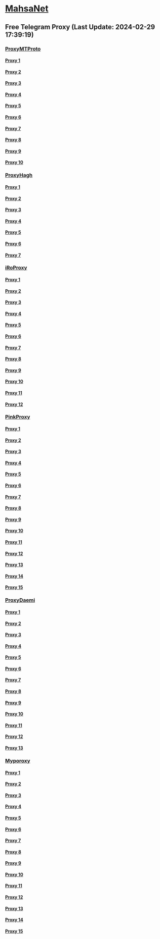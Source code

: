 
# [MahsaNet](https://t.me/mahsa_net)
## Free Telegram Proxy (Last Update: 2024-02-29 17:39:19)
### [ProxyMTProto](https://t.me/ProxyMTProto)
#### [Proxy 1](tg://proxy?server=www.howtonestforless.sbs.&port=443&secret=7gAAAAAAAAAAAAAAAAAAAAB0aGVndWFyZGlhbi5jb20%3D)
#### [Proxy 2](tg://proxy?server=PROXY.NAB.BENZ-PORCSHE.IR.8443-benz-amg.com-David.Com.Ir.Pasargad.tk-gq.xyz-ml-Tk.co.Uk.ibm-kasi.co.uk.&port=7443&secret=AAAAAAAAAAAAAAAAAAAAACQ=)
#### [Proxy 3](tg://proxy?server=89.35.131.3&port=8085&secret=FgMBAgABAAH8AwOG4kw63Q%3D%3D)
#### [Proxy 4](tg://proxy?server=89.35.131.5&port=8085&secret=FgMBAgABAAH8AwOG4kw63Q%3D%3D)
#### [Proxy 5](tg://proxy?server=95.216.61.131&port=8280&secret=FgMBAgABAAH8AwOG4kw63Q%3D%3D)
#### [Proxy 6](tg://proxy?server=INTHEN-AMEO.FG-ODHEL.OO.4813-cilo-nhj.org-pabje.org.ir.irhashtash.ml-pz.cfd-hb-pu.co.uk.blUs-5iks.inFo.&port=7443&secret=FgMBAgABAAH8AwOG4kw63Q%3D%3D)
#### [Proxy 7](tg://proxy?server=INTHEN-AMEO.FG-ODHEL.OO.4813-cilo-nhj.org-panje.org.ir.irhashtash.ml-pz.cfd-hb-pu.co.uk.domb-d1bi.us.&port=7443&secret=FgMBAgABAAH8AwOG4kw63Q%3D%3D)
#### [Proxy 8](tg://proxy?server=now3.let2s.be-gin.we.ar-e.he-re.12-3.456.78-9.111.iran-hosevernserver.ir.hosting.mihanwebhost.com.hostiran.net.irwebhost.net.ejhost.ir.west.com.bhostingtalk.ir.xlhost.com.gmail.com.google.com.digika-la.com.cloudflare.hisarmyad.northamericancrystal.space.&port=443&secret=7gAAAAAAAAAAAAAAAAAAAAB0aGVndWFyZGlhbi5jb20%3D)
#### [Proxy 9](tg://proxy?server=now.lets.begin.we.are.here.123.456.789.111.iranhosevernserver.ir.hosting.mihanwebhost.com.hostiran.net.irwebhost.net.ejhost.ir.west.com.bhostingtalk.ir.xlhost.com.gmail.com.google.com.digikala.com.cloudflare.Slow.Fast.com.notthis1.my100yearoldhome.space.&port=443&secret=7gAAAAAAAAAAAAAAAAAAAAB0aGVndWFyZGlhbi5jb20%3D)
#### [Proxy 10](tg://proxy?server=BATISC-OMIN.IN-THEF.OO.4813-pjjo-nhj.org-lolol.org.ir.irhashtash.ml-pz.cfd-hb-pu.co.uk.blUs-3iks.inFo.&port=443&secret=FgMBAgABAAH8AwOG4kw63Q%3D%3D)
### [ProxyHagh](https://t.me/ProxyHagh)
#### [Proxy 1](tg://proxy?server=135.181.9.201&port=8280&secret=FgMBAgABAAH8AwOG4kw63Q%3D%3D)
#### [Proxy 2](tg://proxy?server=135.181.9.201&port=8280&secret=FgMBAgABAAH8AwOG4kw63Q%3D%3D)
#### [Proxy 3](tg://proxy?server=135.181.9.201&port=8280&secret=FgMBAgABAAH8AwOG4kw63Q%3D%3D)
#### [Proxy 4](tg://proxy?server=135.181.9.201&port=8280&secret=FgMBAgABAAH8AwOG4kw63Q%3D%3D)
#### [Proxy 5](tg://proxy?server=95.216.61.131&port=8280&secret=FgMBAgABAAH8AwOG4kw63Q%3D%3D)
#### [Proxy 6](tg://proxy?server=95.216.61.131&port=8280&secret=FgMBAgABAAH8AwOG4kw63Q%3D%3D)
#### [Proxy 7](tg://proxy?server=95.216.61.131&port=8280&secret=FgMBAgABAAH8AwOG4kw63Q%3D%3D)
### [iRoProxy](https://t.me/iRoProxy)
#### [Proxy 1](tg://proxy?server=136.243.132.228&port=6&secret=FgMBAgABAAH8AwOG4kw63Q%3D%3D)
#### [Proxy 2](tg://proxy?server=212.32.229.235&port=250&secret=FgMBAgABAAH8AwOG4kw63Q%3D%3D)
#### [Proxy 3](tg://proxy?server=178.63.89.151&port=250&secret=FgMBAgABAAH8AwOG4kw63Q%3D%3D)
#### [Proxy 4](tg://proxy?server=176.9.39.106&port=6&secret=FgMBAgABAAH8AwOG4kw63Q%3D%3D)
#### [Proxy 5](tg://proxy?server=146.59.237.114&port=250&secret=FgMBAgABAAH8AwOG4kw63Q%3D%3D)
#### [Proxy 6](tg://proxy?server=146.59.237.113&port=250&secret=FgMBAgABAAH8AwOG4kw63Q%3D%3D)
#### [Proxy 7](tg://proxy?server=146.59.158.139&port=250&secret=FgMBAgABAAH8AwOG4kw63Q%3D%3D)
#### [Proxy 8](tg://proxy?server=95.216.42.159&port=250&secret=FgMBAgABAAH8AwOG4kw63Q%3D%3D)
#### [Proxy 9](tg://proxy?server=144.76.224.91&port=250&secret=FgMBAgABAAH8AwOG4kw63Q%3D%3D)
#### [Proxy 10](tg://proxy?server=176.9.238.184&port=250&secret=FgMBAgABAAH8AwOG4kw63Q%3D%3D)
#### [Proxy 11](tg://proxy?server=144.76.83.123&port=250&secret=FgMBAgABAAH8AwOG4kw63Q%3D%3D)
#### [Proxy 12](tg://proxy?server=88.99.51.105&port=250&secret=FgMBAgABAAH8AwOG4kw63Q%3D%3D)
### [PinkProxy](https://t.me/PinkProxy)
#### [Proxy 1](tg://proxy?server=49.13.133.175&port=4045&secret=FgMBAgABAAH8AwOG4kw63Q==)
#### [Proxy 2](tg://proxy?server=167.235.230.134&port=4045&secret=FgMBAgABAAH8AwOG4kw63Q==)
#### [Proxy 3](tg://proxy?server=188.34.165.202&port=4045&secret=FgMBAgABAAH8AwOG4kw63Q==)
#### [Proxy 4](tg://proxy?server=94.130.52.180&port=4045&secret=FgMBAgABAAH8AwOG4kw63Q==)
#### [Proxy 5](tg://proxy?server=116.202.233.246&port=4045&secret=FgMBAgABAAH8AwOG4kw63Q==)
#### [Proxy 6](tg://proxy?server=116.202.80.138&port=4045&secret=FgMBAgABAAH8AwOG4kw63Q==)
#### [Proxy 7](tg://proxy?server=128.140.57.5&port=4045&secret=FgMBAgABAAH8AwOG4kw63Q==)
#### [Proxy 8](tg://proxy?server=195.201.235.32&port=4045&secret=FgMBAgABAAH8AwOG4kw63Q==)
#### [Proxy 9](tg://proxy?server=188.34.165.202&port=4045&secret=FgMBAgABAAH8AwOG4kw63Q==)
#### [Proxy 10](tg://proxy?server=5.75.231.245&port=4045&secret=FgMBAgABAAH8AwOG4kw63Q==)
#### [Proxy 11](tg://proxy?server=49.13.7.32&port=4045&secret=FgMBAgABAAH8AwOG4kw63Q==)
#### [Proxy 12](tg://proxy?server=168.119.183.110&port=4045&secret=FgMBAgABAAH8AwOG4kw63Q==)
#### [Proxy 13](tg://proxy?server=116.202.25.125&port=4045&secret=FgMBAgABAAH8AwOG4kw63Q==)
#### [Proxy 14](tg://proxy?server=116.202.233.246&port=4045&secret=FgMBAgABAAH8AwOG4kw63Q==)
#### [Proxy 15](tg://proxy?server=116.202.80.138&port=4045&secret=FgMBAgABAAH8AwOG4kw63Q==)
### [ProxyDaemi](https://t.me/ProxyDaemi)
#### [Proxy 1](tg://proxy?server=178.63.26.151&port=100&secret=FgMBAgABAAH8AwOG4kw63Q%3D%3D)
#### [Proxy 2](tg://proxy?server=80.85.246.109&port=8085&secret=FgMBAgABAAH8AwOG4kw63QtY2RueWVrdGFuZXQuY29tZmFyYWthdi5jb212YW4ubmFqdmEuY29tAAAAA)
#### [Proxy 3](tg://proxy?server=94.130.89.178&port=100&secret=FgMBAgABAAH8AwOG4kw63Q%3D%3D)
#### [Proxy 4](tg://proxy?server=116.203.104.162&port=8&secret=FgMBAgABAAH8AwOG4kw63Q%3D%3D)
#### [Proxy 5](tg://proxy?server=cloudflare.com.nokia.com.co.uk.do_yo.want_to.clash_with.this.www.microsoft.com.there_is_no.place_like.localhost.www.bing.com.count_with_me.cyou.net.digikala.com.msn.com.bsi.ir.enamad.ir.now_sudo.again_to_fight.everyone.i_am.the_internet.lami-limi.sbs.&port=3443&secret=FgMBAgABAAH8AwOG4kw63Q%3D%3D)
#### [Proxy 6](tg://proxy?server=138.201.51.222&port=3443&secret=FgMBAgABAAH8AwOG4kw63Q%3D%3D)
#### [Proxy 7](tg://proxy?server=91.107.194.187&port=3443&secret=FgMBAgABAAH8AwOG4kw63Q%3D%3D)
#### [Proxy 8](tg://proxy?server=135.181.62.93&port=8085&secret=FgMBAgABAAH8AwOG4kw63Q%3D%3D)
#### [Proxy 9](tg://proxy?server=49.12.107.89&port=8085&secret=FgMBAgABAAH8AwOG4kw63Q==)
#### [Proxy 10](tg://proxy?server=49.13.168.201&port=3443&secret=FgMBAgABAAH8AwOG4kw63Q%3D%3D)
#### [Proxy 11](tg://proxy?server=188.40.244.163&port=8085&secret=FgMBAgABAAH8AwOG4kw63Q==)
#### [Proxy 12](tg://proxy?server=94.130.42.222&port=403&secret=FgMBAgABAAH8AwOG4kw63Q==)
#### [Proxy 13](tg://proxy?server=185.121.225.194&port=8085&secret=FgMBAgABAAH8AwOG4kw63Q==)
### [Myporoxy](https://t.me/Myporoxy)
#### [Proxy 1](tg://proxy?server=cloudflare.com.nokia.com.co.uk.do_yo.want_to.clash_with.this.www.microsoft.com.there_is_no.place_like.localhost.www.bing.com.count_with_me.cyou.net.digikala.com.msn.com.bsi.ir.enamad.ir.now_sudo.again_to_fight.everyone.i_am.the_internet.shert-men.sbs.&port=1201&secret=FpABAiIBhwH8AwOG42xL3Q==)
#### [Proxy 2](tg://proxy?server=cloudflare.com.nokia.com.web.rubika.ir.bonzelina-roka.info&port=4550&secret=FgMBAgABAAH8AwOG4kw63Q==)
#### [Proxy 3](tg://proxy?server=cloudflare.com.nokia.com.web.rubika.ir.feranchesko.info&port=3443&secret=FpABAiIBhwH8AwOG42xL3Q==)
#### [Proxy 4](tg://proxy?server=57.128.165.241&port=6550&secret=FpABAiIBhwH8AwOG42xL3Q==)
#### [Proxy 5](tg://proxy?server=57.128.85.52&port=6550&secret=FpABAiIBhwH8AwOG42xL3Q==)
#### [Proxy 6](tg://proxy?server=cloudflare.com.nokia.com.web.rubika.ir.doncavert-oslam.info&port=6550&secret=FgMBAgABAAH8AwOG4kw63Q==)
#### [Proxy 7](tg://proxy?server=57.128.165.241&port=6550&secret=FpABAiIBhwH8AwOG42xL3Q==)
#### [Proxy 8](tg://proxy?server=57.128.85.52&port=6550&secret=FpABAiIBhwH8AwOG42xL3Q==)
#### [Proxy 9](tg://proxy?server=cloudflare.com.nokia.com.web.rubika.ir.bonzelina-roka.info&port=4550&secret=FgMBAgABAAH8AwOG4kw63Q==)
#### [Proxy 10](tg://proxy?server=cloudflare.com.nokia.com.web.rubika.ir.doncavert-oslam.info&port=6550&secret=FgMBAgABAAH8AwOG4kw63Q==)
#### [Proxy 11](tg://proxy?server=cloudflare.com.nokia.com.web.rubika.ir.feranchesko.info&port=3443&secret=FpABAiIBhwH8AwOG42xL3Q==)
#### [Proxy 12](tg://proxy?server=cloudflare.com.nokia.com.co.uk.do_yo.want_to.clash_with.this.www.microsoft.com.there_is_no.place_like.localhost.www.bing.com.count_with_me.cyou.net.digikala.com.msn.com.bsi.ir.enamad.ir.now_sudo.again_to_fight.everyone.i_am.the_internet.shert-men.sbs.&port=1201&secret=FpABAiIBhwH8AwOG42xL3Q==)
#### [Proxy 13](tg://proxy?server=cloudflare.com.nokia.com.web.rubika.ir.bonzelina-roka.info&port=4550&secret=FgMBAgABAAH8AwOG4kw63Q==)
#### [Proxy 14](tg://proxy?server=57.128.165.241&port=6550&secret=FpABAiIBhwH8AwOG42xL3Q==)
#### [Proxy 15](tg://proxy?server=57.128.85.52&port=6550&secret=FpABAiIBhwH8AwOG42xL3Q==)

    